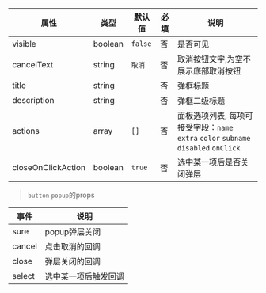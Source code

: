 | 属性 | 类型 | 默认值 | 必填 | 说明 
| ---- | ---- | ---- | ---- | ---- 
| visible | boolean | `false` | 否 | 是否可见
| cancelText | string | `取消` | 否 | 取消按钮文字,为空不展示底部取消按钮
| title | string | | 否 | 弹框标题
| description | string | | 否 | 弹框二级标题
| actions | array | `[]` | 否 | 面板选项列表, 每项可接受字段：`name` `extra` `color` `subname` `disabled` `onClick`
| closeOnClickAction | boolean | `true` | 否 | 选中某一项后是否关闭弹层

> `button` `popup`的props

| 事件 | 说明 
| ---- | ---- 
| sure | popup弹层关闭
| cancel | 点击取消的回调
| close | 弹层关闭的回调
| select | 选中某一项后触发回调